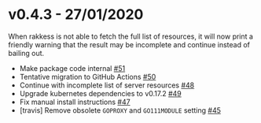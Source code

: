 v0.4.3 - 27/01/2020
==

When rakkess is not able to fetch the full list of resources, it will now print a friendly warning that the result may be incomplete and continue instead of bailing out.

* Make package code internal [#51](https://github.com/corneliusweig/rakkess/pull/51)
* Tentative migration to GitHub Actions [#50](https://github.com/corneliusweig/rakkess/pull/50)
* Continue with incomplete list of server resources [#48](https://github.com/corneliusweig/rakkess/pull/48)
* Upgrade kubernetes dependencies to v0.17.2 [#49](https://github.com/corneliusweig/rakkess/pull/49)
* Fix manual install instructions [#47](https://github.com/corneliusweig/rakkess/pull/47)
* [travis] Remove obsolete `GOPROXY` and `GO111MODULE` setting [#45](https://github.com/corneliusweig/rakkess/pull/45)
